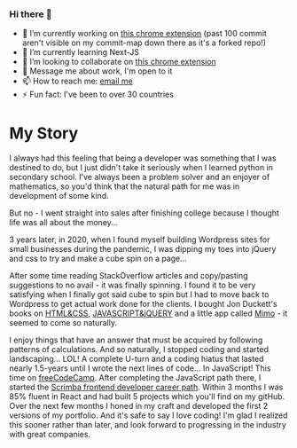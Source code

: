 ### Hi there 👋


- 🔭 I’m currently working on [this chrome extension](https://github.com/MisterMaroki/trade-tracker-extension-v1) (past 100 commit aren't visible on my commit-map down there as it's a forked repo!)
- 🌱 I’m currently learning Next-JS
- 👯 I’m looking to collaborate on [this chrome extension](https://github.com/MisterMaroki/trade-tracker-extension-v1)
- 💬 Message me about work, I'm open to it
- 📫 How to reach me: [email me](mailto:omar.maroki@outlook.com)
- ⚡ Fun fact: I've been to over 30 countries


# My Story


I always had this feeling that being a developer was something that I was destined to do, but I just didn't take it seriously when I learned python in secondary school. I've always been a problem solver and an enjoyer of mathematics, so you'd think that the natural path for me was in development of some kind. 

But no - I went straight into sales after finishing college because I thought life was all about the money...

3 years later, in 2020, when I found myself building Wordpress sites for small businesses during the pandemic, I was dipping my toes into jQuery and css to try and make a cube spin on a page... 

After some time reading StackOverflow articles and copy/pasting suggestions to no avail - it was finally spinning. I found it to be very satisfying when I finally got said cube to spin but I had to move back to Wordpress to get actual work done for the clients. I bought Jon Duckett's books on [HTML&CSS](https://www.amazon.co.uk/HTML-CSS-Design-Build-Websites/dp/1118008189), [JAVASCRIPT&jQUERY](https://www.amazon.co.uk/JavaScript-JQuery-Interactive-Front-End-Development/dp/1118531647/ref=pd_sbs_sccl_2_2/259-3047950-5705004?pd_rd_w=d3fvh&pf_rd_p=c07415a0-09a7-4604-aaca-c3fcee246443&pf_rd_r=VKPBHCRVHB8MVWMH46GJ&pd_rd_r=9a4c7b5d-82b8-478a-a58e-ce89f2f8ca74&pd_rd_wg=UJ7vM&pd_rd_i=1118531647&psc=1) and a little app called [Mimo](https://getmimo.com/) - it seemed to come so naturally. 

I enjoy things that have an answer that must be acquired by following patterns of calculations. And so naturally, I stopped coding and started landscaping... LOL! A complete U-turn and a coding hiatus that lasted nearly 1.5-years until I wrote the next lines of code... In JavaScript! This time on  [freeCodeCamp](https://www.freecodecamp.org/learn/javascript-algorithms-and-data-structures/). After completing the JavaScript path there, I started the [Scrimba frontend developer career path](https://scrimba.com/learn/frontend). Within 3 months I was 85% fluent in React and had built 5 projects which you'll find on my gitHub. Over the next few months I honed in my craft and developed the first 2 versions of my portfolio. And it's safe to say I love coding! I'm glad I realized this sooner rather than later, and look forward to progressing in the industry with great companies.
